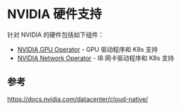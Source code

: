 # NVIDIA 硬件支持

针对 NVIDIA 的硬件包括如下组件：

 - [NVIDIA GPU Operator](./nvidia-gpu-operator.md) -  GPU 驱动程序和 K8s 支持
 - [NVIDIA Network Operator](./nvidia-network-operator.md) - IB 网卡驱动程序和 K8s 支持

## 参考

<https://docs.nvidia.com/datacenter/cloud-native/>

